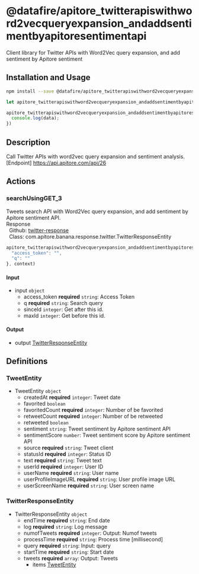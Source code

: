 # @datafire/apitore_twitterapiswithword2vecqueryexpansion_andaddsentimentbyapitoresentimentapi

Client library for Twitter APIs with Word2Vec query expansion, and add sentiment by Apitore sentiment

## Installation and Usage
```bash
npm install --save @datafire/apitore_twitterapiswithword2vecqueryexpansion_andaddsentimentbyapitoresentimentapi
```
```js
let apitore_twitterapiswithword2vecqueryexpansion_andaddsentimentbyapitoresentimentapi = require('@datafire/apitore_twitterapiswithword2vecqueryexpansion_andaddsentimentbyapitoresentimentapi').create();

apitore_twitterapiswithword2vecqueryexpansion_andaddsentimentbyapitoresentimentapi.searchUsingGET_3({}).then(data => {
  console.log(data);
})
```

## Description

Call Twitter APIs with word2vec query expansion and sentiment analysis.<BR />[Endpoint] https://api.apitore.com/api/26

## Actions

### searchUsingGET_3
Tweets search API with Word2Vec query expansion, and add sentiment by Apitore sentiment API.<BR />Response<BR />&nbsp; Github: <a href="https://github.com/keigohtr/apitore-response-parent/tree/master/twitter-response">twitter-response</a><BR />&nbsp; Class: com.apitore.banana.response.twitter.TwitterResponseEntity<BR />


```js
apitore_twitterapiswithword2vecqueryexpansion_andaddsentimentbyapitoresentimentapi.searchUsingGET_3({
  "access_token": "",
  "q": ""
}, context)
```

#### Input
* input `object`
  * access_token **required** `string`: Access Token
  * q **required** `string`: Search query
  * sinceId `integer`: Get after this id.
  * maxId `integer`: Get before this id.

#### Output
* output [TwitterResponseEntity](#twitterresponseentity)



## Definitions

### TweetEntity
* TweetEntity `object`
  * createdAt **required** `integer`: Tweet date
  * favorited `boolean`
  * favoritedCount **required** `integer`: Number of be favorited
  * retweetCount **required** `integer`: Number of be retweeted
  * retweeted `boolean`
  * sentiment `string`: Tweet sentiment by Apitore sentiment API
  * sentimentScore `number`: Tweet sentiment score by Apitore sentiment API
  * source **required** `string`: Tweet client
  * statusId **required** `integer`: Status ID
  * text **required** `string`: Tweet text
  * userId **required** `integer`: User ID
  * userName **required** `string`: User name
  * userProfileImageURL **required** `string`: User profile image URL
  * userScreenName **required** `string`: User screen name

### TwitterResponseEntity
* TwitterResponseEntity `object`
  * endTime **required** `string`: End date
  * log **required** `string`: Log message
  * numofTweets **required** `integer`: Output: Numof tweets
  * processTime **required** `string`: Process time [millisecond]
  * query **required** `string`: Input: query
  * startTime **required** `string`: Start date
  * tweets **required** `array`: Output: Tweets
    * items [TweetEntity](#tweetentity)


